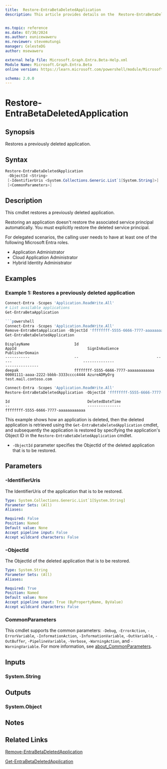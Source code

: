 ```yaml
---
title:  Restore-EntraBetaDeletedApplication
description: This article provides details on the  Restore-EntraBetaDeletedApplication Command.


ms.topic: reference
ms.date: 07/30/2024
ms.author: eunicewaweru
ms.reviewer: stevemutungi
manager: CelesteDG
author: msewaweru

external help file: Microsoft.Graph.Entra.Beta-Help.xml
Module Name: Microsoft.Graph.Entra.Beta
online version: https://learn.microsoft.com/powershell/module/Microsoft.Graph.Entra.Beta/Restore-EntraBetaDeletedApplication

schema: 2.0.0
---
```


# Restore-EntraBetaDeletedApplication

## Synopsis

Restores a previously deleted application.

## Syntax

```powershell
Restore-EntraBetaDeletedApplication 
 -ObjectId <String>
 [-IdentifierUris <System.Collections.Generic.List`1[System.String]>] 
 [<CommonParameters>]
```

## Description

This cmdlet restores a previously deleted application.

Restoring an application doesn't restore the associated service principal automatically. You must explicitly restore the deleted service principal.

For delegated scenarios, the calling user needs to have at least one of the following Microsoft Entra roles.

- Application Administrator
- Cloud Application Administrator
- Hybrid Identity Administrator

## Examples

### Example 1: Restores a previously deleted application

```powershell
Connect-Entra -Scopes 'Application.ReadWrite.All'
# List available applications
Get-EntraBetaApplication

```powershell
Connect-Entra -Scopes 'Application.ReadWrite.All'
Remove-EntraBetaApplication -ObjectId 'ffffffff-5555-6666-7777-aaaaaaaaaaaa'
Get-EntraBetaDeletedApplication
```

```Output
DisplayName                    Id                                   AppId                                SignInAudience                     PublisherDomain
-----------                    --                                   -----                                --------------                     ---------------
deepak                         ffffffff-5555-6666-7777-aaaaaaaaaaaa 00001111-aaaa-2222-bbbb-3333cccc4444 AzureADMyOrg                       test.mail.contoso.com
```

```powershell
Connect-Entra -Scopes 'Application.ReadWrite.All'
Restore-EntraBetaDeletedApplication -ObjectId 'ffffffff-5555-6666-7777-aaaaaaaaaaaa'
```

```Output
Id                                   DeletedDateTime
--                                   ---------------
ffffffff-5555-6666-7777-aaaaaaaaaaaa
```

This example shows how an application is deleted, then the deleted application is retrieved using the `Get-EntraBetaDeletedApplication` cmdlet, and subsequently the application is restored by specifying the application's Object ID in the `Restore-EntraBetaDeletedApplication` cmdlet.

- `-ObjectId` parameter specifies the ObjectId of the deleted application that is to be restored.

## Parameters

### -IdentifierUris

The IdentifierUris of the application that is to be restored.

```yaml
Type: System.Collections.Generic.List`1[System.String]
Parameter Sets: (All)
Aliases:

Required: False
Position: Named
Default value: None
Accept pipeline input: False
Accept wildcard characters: False
```

### -ObjectId

The ObjectId of the deleted application that is to be restored.

```yaml
Type: System.String
Parameter Sets: (All)
Aliases:

Required: True
Position: Named
Default value: None
Accept pipeline input: True (ByPropertyName, ByValue)
Accept wildcard characters: False
```

### CommonParameters

This cmdlet supports the common parameters: `-Debug`, `-ErrorAction`, `-ErrorVariable`, `-InformationAction`, `-InformationVariable`, `-OutVariable`, `-OutBuffer`, `-PipelineVariable`, `-Verbose`, `-WarningAction`, and `-WarningVariable`. For more information, see [about_CommonParameters](https://go.microsoft.com/fwlink/?LinkID=113216).

## Inputs

### System.String

## Outputs

### System.Object

## Notes

## Related Links

[Remove-EntraBetaDeletedApplication](Remove-EntraBetaDeletedApplication.md)

[Get-EntraBetaDeletedApplication](Get-EntraBetaDeletedApplication.md)
